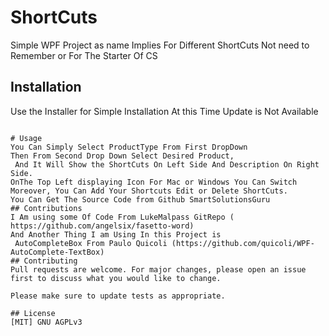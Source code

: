 # ShortCuts

Simple WPF Project as name Implies For Different ShortCuts Not need to Remember or For The Starter Of CS 

## Installation

Use the Installer for Simple Installation At this Time Update is Not Available


```

# Usage
You Can Simply Select ProductType From First DropDown
Then From Second Drop Down Select Desired Product,
 And It Will Show the ShortCuts On Left Side And Description On Right Side.
OnThe Top Left displaying Icon For Mac or Windows You Can Switch 
Moreover, You Can Add Your Shortcuts Edit or Delete ShortCuts.
You Can Get The Source Code from Github SmartSolutionsGuru 
## Contributions
I Am using some Of Code From LukeMalpass GitRepo ( https://github.com/angelsix/fasetto-word)
And Another Thing I am Using In this Project is
 AutoCompleteBox From Paulo Quicoli (https://github.com/quicoli/WPF-AutoComplete-TextBox) 
## Contributing
Pull requests are welcome. For major changes, please open an issue first to discuss what you would like to change.

Please make sure to update tests as appropriate.

## License
[MIT] GNU AGPLv3
